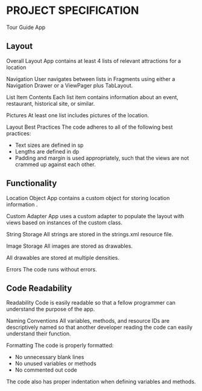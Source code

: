 # PROJECT SPECIFICATION
  Tour Guide App
  
## Layout

Overall Layout
App contains at least 4 lists of relevant attractions for a location

Navigation
User navigates between lists in Fragments using either a Navigation Drawer or a ViewPager plus TabLayout.

List Item Contents
Each list item contains information about an event, restaurant, historical site, or similar.

Pictures
At least one list includes pictures of the location.

Layout Best Practices
The code adheres to all of the following best practices:

* Text sizes are defined in sp
* Lengths are defined in dp
* Padding and margin is used appropriately, such that the views are not crammed up against each other.

## Functionality

Location Object 
App contains a custom object for storing location information .

Custom Adapter
App uses a custom adapter to populate the layout with views based on instances of the custom class.

String Storage
All strings are stored in the strings.xml resource file.

Image Storage
All images are stored as drawables.

All drawables are stored at multiple densities.

Errors
The code runs without errors.

## Code Readability

Readability
Code is easily readable so that a fellow programmer can understand the purpose of the app.

Naming Conventions
All variables, methods, and resource IDs are descriptively named so that another developer reading the code can easily understand their function.

Formatting
The code is properly formatted:

* No unnecessary blank lines
* No unused variables or methods
* No commented out code

The code also has proper indentation when defining variables and methods.

